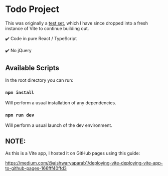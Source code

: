 # Todo Project

This was originally a [test set](https://github.com/PenguinOfWar/cra-redux-todo-test.git), which I have since dropped into a fresh instance of Vite to continue building out.

:heavy_check_mark: Code in pure React / TypeScript

:heavy_check_mark: No jQuery

## Available Scripts

In the root directory you can run:

### `npm install`

Will perform a usual installation of any dependencies.

### `npm run dev`

Will perform a usual launch of the dev environment.

## NOTE:

As this is a Vite app, I hosted it on GitHub pages using this guide:

https://medium.com/@aishwaryaparab1/deploying-vite-deploying-vite-app-to-github-pages-166fff40ffd3